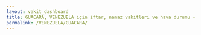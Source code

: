 ```yaml
---
layout: vakit_dashboard
title: GUACARA, VENEZUELA için iftar, namaz vakitleri ve hava durumu - ilçe/eyalet seç
permalink: /VENEZUELA/GUACARA/
---
```


<script type="text/javascript">
  var GLOBAL_COUNTRY = 'VENEZUELA';
  var GLOBAL_CITY = 'GUACARA';
  var GLOBAL_STATE = '';
  var lat = 72;
  var lon = 21;
</script>
